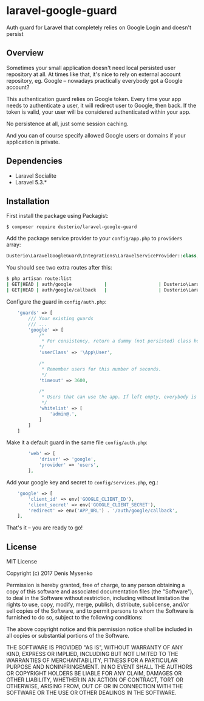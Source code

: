 # laravel-google-guard
Auth guard for Laravel that completely relies on Google Login and doesn't persist

## Overview

Sometimes your small application doesn't need local persisted user repository at all. At times like that,
it's nice to rely on external account repository, eg. Google – nowadays practically everybody got a Google account?

This authentication guard relies on Google token. Every time your app needs to authenticate a user, it will redirect user
to Google, then back. If the token is valid, your user will be considered authenticated within your app.

No persistence at all, just some session caching.

And you can of course specify allowed Google users or domains if your application is private. 

## Dependencies

- Laravel Socialite
- Laravel 5.3.*

## Installation

First install the package using Packagist:
```
$ composer require dusterio/laravel-google-guard
```

Add the package service provider to your `config/app.php` to `providers` array:
```php
Dusterio\LaravelGoogleGuard\Integrations\LaravelServiceProvider::class,
```

You should see two extra routes after this:
```bash
$ php artisan route:list
| GET|HEAD | auth/google            |                   | Dusterio\LaravelGoogleGuard\Http\LoginController@redirectToProvider     | guest,web    |
| GET|HEAD | auth/google/callback   |                   | Dusterio\LaravelGoogleGuard\Http\LoginController@handleProviderCallback | guest,web    |
```

Configure the guard in ```config/auth.php```:
```php
    'guards' => [
        /// Your existing guards
        /// ...    
        'google' => [
            /*
             * For consistency, return a dummy (not persisted) class holder.
            */
            'userClass' => '\App\User',

            /*
             * Remember users for this number of seconds.
             */
            'timeout' => 3600,

            /*
             * Users that can use the app. If left empty, everybody is allowed.
             */
            'whitelist' => [
                'admin@.',
            ]
        ]              
    ]
```

Make it a default guard in the same file ```config/auth.php```:
```php
        'web' => [
            'driver' => 'google',
            'provider' => 'users',
        ],
```

Add your google key and secret to ```config/services.php```, eg.:
```php
    'google' => [
        'client_id' => env('GOOGLE_CLIENT_ID'),
        'client_secret' => env('GOOGLE_CLIENT_SECRET'),
        'redirect' => env('APP_URL') . '/auth/google/callback',
    ],
```

That's it – you are ready to go!

## License

MIT License

Copyright (c) 2017 Denis Mysenko

Permission is hereby granted, free of charge, to any person obtaining a copy
of this software and associated documentation files (the "Software"), to deal
in the Software without restriction, including without limitation the rights
to use, copy, modify, merge, publish, distribute, sublicense, and/or sell
copies of the Software, and to permit persons to whom the Software is
furnished to do so, subject to the following conditions:

The above copyright notice and this permission notice shall be included in all
copies or substantial portions of the Software.

THE SOFTWARE IS PROVIDED "AS IS", WITHOUT WARRANTY OF ANY KIND, EXPRESS OR
IMPLIED, INCLUDING BUT NOT LIMITED TO THE WARRANTIES OF MERCHANTABILITY,
FITNESS FOR A PARTICULAR PURPOSE AND NONINFRINGEMENT. IN NO EVENT SHALL THE
AUTHORS OR COPYRIGHT HOLDERS BE LIABLE FOR ANY CLAIM, DAMAGES OR OTHER
LIABILITY, WHETHER IN AN ACTION OF CONTRACT, TORT OR OTHERWISE, ARISING FROM,
OUT OF OR IN CONNECTION WITH THE SOFTWARE OR THE USE OR OTHER DEALINGS IN THE
SOFTWARE.
